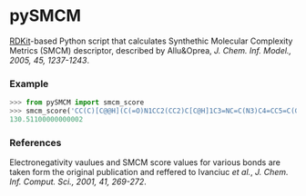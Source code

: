 # pySMCM

[RDKit](http://www.rdkit.org/)-based Python script that calculates Synthethic Molecular Complexity Metrics (SMCM) descriptor, described by Allu&Oprea, *J. Chem. Inf. Model., 2005, 45, 1237-1243*.

### Example

```python
>>> from pySMCM import smcm_score
>>> smcm_score('CC(C)[C@@H](C(=O)N1CC2(CC2)C[C@H]1C3=NC=C(N3)C4=CC5=C(C=C4)C6=C(C5(F)F)C=C(C=C6)C7=CC8=C(C=C7)N=C(N8)[C@@H]9[C@H]1CC[C@H](C1)N9C(=O)[C@H](C(C)C)NC(=O)OC)NC(=O)OC')
130.51100000000002
```

### References

Electronegativity vaulues and SMCM score values for various bonds are taken form the original publication and reffered to Ivanciuc *et al.*, *J. Chem. Inf. Comput. Sci., 2001, 41, 269-272*.
